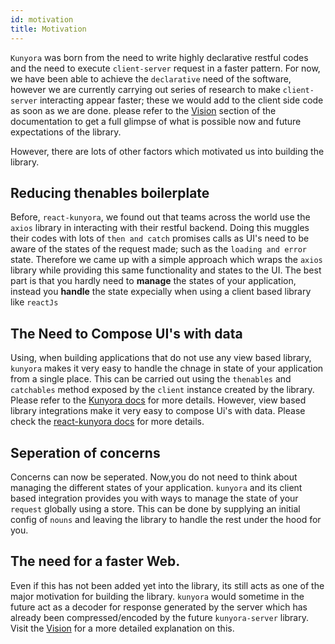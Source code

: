 ```yaml
---
id: motivation
title: Motivation
---
```


`Kunyora` was born from the need to write highly declarative restful codes and the need to execute `client-server` request in a faster pattern. For now, we have been able to achieve the `declarative` need of the software, however we are currently carrying out series of research to make `client-server` interacting appear faster; these we would add to the client side code as soon as we are done. please refer to the [Vision]("vision.html") section of the documentation to get a full glimpse of what is possible now and future expectations of the library.

However, there are lots of other factors which motivated us into building the library.

## Reducing thenables boilerplate

Before, `react-kunyora`, we found out that teams across the world use the `axios` library in interacting with their restful backend. Doing this muggles their codes with lots of `then and catch` promises calls as UI's need to be aware of the states of the request made; such as the `loading and error` state. Therefore we came up with a simple approach which wraps the `axios` library while providing this same functionality and states to the UI. The best part is that you hardly need to **manage** the states of your application, instead you **handle** the state expecially when using a client based library like `reactJs`

## The Need to Compose UI's with data

Using, when building applications that do not use any view based library, `kunyora` makes it very easy to handle the chnage in state of your application from a single place. This can be carried out using the `thenables` and `catchables` method exposed by the `client` instance created by the library. Please refer to the [Kunyora docs](kunyora.md) for more details. However, view based library integrations make it very easy to compose Ui's with data. Please check the [react-kunyora docs](query_component.md) for more details.

## Seperation of concerns

Concerns can now be seperated. Now,you do not need to think about managing the different states of your application. `kunyora` and its client based integration provides you with ways to manage the state of your `request` globally using a store. This can be done by supplying an initial config of `nouns` and leaving the library to handle the rest under the hood for you.

## The need for a faster Web.

Even if this has not been added yet into the library, its still acts as one of the major motivation for building the library. `kunyora` would sometime in the future act as a decoder for response generated by the server which has already been compressed/encoded by the future `kunyora-server` library. Visit the [Vision](vision.md) for a more detailed explanation on this.
